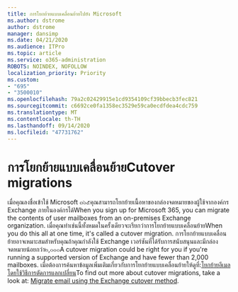```yaml
---
title: การโยกย้ายแบบเคลื่อนย้ายไปยัง Microsoft
ms.author: dstrome
author: dstrome
manager: dansimp
ms.date: 04/21/2020
ms.audience: ITPro
ms.topic: article
ms.service: o365-administration
ROBOTS: NOINDEX, NOFOLLOW
localization_priority: Priority
ms.custom:
- "695"
- "3500010"
ms.openlocfilehash: 79a2c02429915e1cd9354109cf39bbecb3fec821
ms.sourcegitcommit: c6692ce0fa1358ec3529e59ca0ecdfdea4cdc759
ms.translationtype: MT
ms.contentlocale: th-TH
ms.lasthandoff: 09/14/2020
ms.locfileid: "47731762"
---
```

# <a name="cutover-migrations"></a><span data-ttu-id="197f0-102">การโยกย้ายแบบเคลื่อนย้าย</span><span class="sxs-lookup"><span data-stu-id="197f0-102">Cutover migrations</span></span>

<span data-ttu-id="197f0-103">เมื่อคุณลงชื่อเข้าใช้ Microsoft ๓๖๕คุณสามารถโยกย้ายเนื้อหาของกล่องจดหมายของผู้ใช้จากองค์กร Exchange ภายในองค์กรได้</span><span class="sxs-lookup"><span data-stu-id="197f0-103">When you sign up for Microsoft 365, you can migrate the contents of user mailboxes from an on-premises Exchange organization.</span></span> <span data-ttu-id="197f0-104">เมื่อคุณทำเช่นนี้ทั้งหมดในครั้งเดียวจะเรียกว่าการโยกย้ายแบบเคลื่อนย้าย</span><span class="sxs-lookup"><span data-stu-id="197f0-104">When you do this all at one time, it's called a cutover migration.</span></span> <span data-ttu-id="197f0-105">การโยกย้ายแบบเคลื่อนย้ายอาจเหมาะสมสำหรับคุณถ้าคุณกำลังใช้ Exchange เวอร์ชันที่ได้รับการสนับสนุนและมีกล่องจดหมายน้อยกว่า๒,๐๐๐</span><span class="sxs-lookup"><span data-stu-id="197f0-105">A cutover migration could be right for you if you're running a supported version of Exchange and have fewer than 2,000 mailboxes.</span></span> <span data-ttu-id="197f0-106">เมื่อต้องการค้นหาข้อมูลเพิ่มเติมเกี่ยวกับการโยกย้ายแบบเคลื่อนย้ายให้ดูที่:[โยกย้ายอีเมลโดยใช้วิธีการตัดการแลกเปลี่ยน](https://docs.microsoft.com/Exchange/mailbox-migration/cutover-migration-to-office-365)</span><span class="sxs-lookup"><span data-stu-id="197f0-106">To find out more about cutover migrations, take a look at: [Migrate email using the Exchange cutover method](https://docs.microsoft.com/Exchange/mailbox-migration/cutover-migration-to-office-365).</span></span>
  